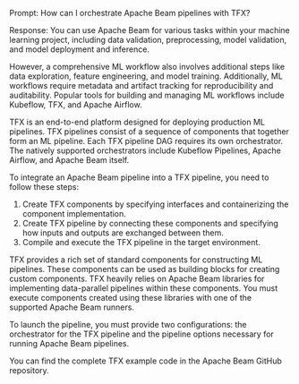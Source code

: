 Prompt:
How can I orchestrate Apache Beam pipelines with TFX?


Response:
You can use Apache Beam for various tasks within your machine learning project, including data validation, preprocessing, model validation, and model deployment and inference.

However, a comprehensive ML workflow also involves additional steps like data exploration, feature engineering, and model training. Additionally, ML workflows require metadata and artifact tracking for reproducibility and auditability. Popular tools for building and managing ML workflows include Kubeflow, TFX, and Apache Airflow.

TFX is an end-to-end platform designed for deploying production ML pipelines. TFX pipelines consist of a sequence of components that together form an ML pipeline. Each TFX pipeline DAG requires its own orchestrator. The natively supported orchestrators include Kubeflow Pipelines, Apache Airflow, and Apache Beam itself.

To integrate an Apache Beam pipeline into a TFX pipeline, you need to follow these steps:
1. Create TFX components by specifying interfaces and containerizing the component implementation.
2. Create TFX pipeline by connecting these components and specifying how inputs and outputs are exchanged between them.
3. Compile and execute the TFX pipeline in the target environment.

TFX provides a rich set of standard components for constructing ML pipelines. These components can be used as building blocks for creating custom components. TFX heavily relies on Apache Beam libraries for implementing data-parallel pipelines within these components. You must execute components created using these libraries with one of the supported Apache Beam runners.

To launch the pipeline, you must provide two configurations: the orchestrator for the TFX pipeline and the pipeline options necessary for running Apache Beam pipelines.

You can find the complete TFX example code in the Apache Beam GitHub repository.
